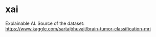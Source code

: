 # xai
Explainable AI.
Source of the dataset: https://www.kaggle.com/sartajbhuvaji/brain-tumor-classification-mri

